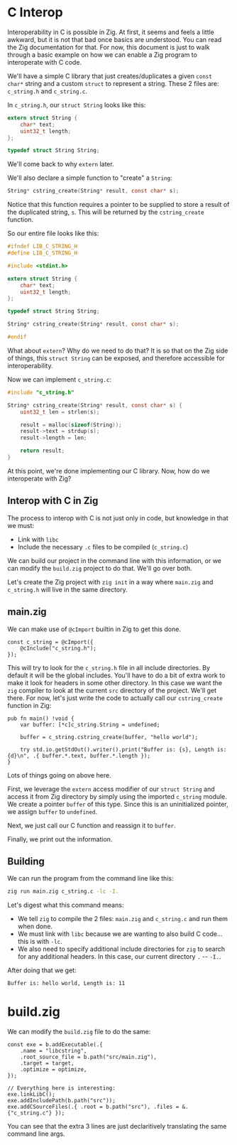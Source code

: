 # C Interop

Interoperability in C is possible in Zig. At first, it seems and feels a little awkward, but it is not that bad once basics are understood. You can read the Zig documentation for that. For now, this document is just to walk through a basic example on how we can enable a Zig program to interoperate with C code.

We'll have a simple C library that just creates/duplicates a given `const char*` string and a custom `struct` to represent a string. These 2 files are: `c_string.h` and `c_string.c`.

In `c_string.h`, our `struct String` looks like this:
```c
extern struct String {
    char* text;
    uint32_t length;   
};

typedef struct String String;
```

We'll come back to why `extern` later.

We'll also declare a simple function to "create" a `String`:
```c
String* cstring_create(String* result, const char* s); 
```

Notice that this function requires a pointer to be supplied to store a result of the duplicated string, `s`. This will be returned by the `cstring_create` function.

So our entire file looks like this:
```c
#ifndef LIB_C_STRING_H
#define LIB_C_STRING_H

#include <stdint.h>

extern struct String {
    char* text;
    uint32_t length;
};

typedef struct String String;

String* cstring_create(String* result, const char* s);

#endif

```

What about `extern`? Why do we need to do that? It is so that on the Zig side of things, this `struct String` can be exposed, and therefore accessible for interoperability.

Now we can implement `c_string.c`:

```c
#include "c_string.h"

String* cstring_create(String* result, const char* s) {
	uint32_t len = strlen(s);

	result = malloc(sizeof(String));	
	result->text = strdup(s);
	result->length = len;

	return result;	
}
```

At this point, we're done implementing our C library. Now, how do we interoperate with Zig?

## Interop with C in Zig

The process to interop with C is not just only in code, but knowledge in that we must:
* Link with `libc`
* Include the necessary `.c` files to be compiled (`c_string.c`)

We can build our project in the command line with this information, or we can modify the `build.zig` project to do that. We'll go over both.

Let's create the Zig project with `zig init` in a way where `main.zig` and `c_string.h` will live in the same directory.

## main.zig

We can make use of `@cImport` builtin in Zig to get this done.

```zig
const c_string = @cImport({
    @cInclude("c_string.h");
});
```

This will try to look for the `c_string.h` file in all include directories. By default it will be the global includes. You'll have to do a bit of extra work to make it look for headers in some other directory. In this case we want the `zig` compiler to look at the current `src` directory of the project. We'll get there. For now, let's just write the code to actually call our `cstring_create` function in Zig:

```zig
pub fn main() !void {
    var buffer: [*c]c_string.String = undefined;

    buffer = c_string.cstring_create(buffer, "hello world");

    try std.io.getStdOut().writer().print("Buffer is: {s}, Length is: {d}\n", .{ buffer.*.text, buffer.*.length });
}
```
Lots of things going on above here. 

First, we leverage the `extern` access modifier of our `struct String` and access it from Zig directory by simply using the imported `c_string` module. We create a pointer `buffer` of this type. Since this is an uninitialized pointer, we assign `buffer` to `undefined`.

Next, we just call our C function and reassign it to `buffer`.

Finally, we print out the information.

## Building

We can run the program from the command line like this:
```bash
zig run main.zig c_string.c -lc -I. 
```
Let's digest what this command means:
* We tell `zig` to compile the 2 files: `main.zig` and `c_string.c` and run them when done.
* We must link with `libc` because we are wanting to also build C code... this is with `-lc`.
* We also need to specify additional include directories for `zig` to search for any additional headers. In this case, our current directory `.` -- `-I.`.

After doing that we get:

```sh
Buffer is: hello world, Length is: 11
```

# build.zig

We can modify the `build.zig` file to do the same:

```zig
const exe = b.addExecutable(.{
    .name = "libcstring",
    .root_source_file = b.path("src/main.zig"),
    .target = target,
    .optimize = optimize,
});

// Everything here is interesting:
exe.linkLibC();
exe.addIncludePath(b.path("src"));
exe.addCSourceFiles(.{ .root = b.path("src"), .files = &.{"c_string.c"} });
```

You can see that the extra 3 lines are just declaritively translating the same command line args.
